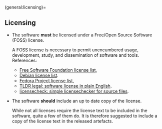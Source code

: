 (general:licensing)=
## Licensing

- The software **must** be licensed under a Free/Open Source Software (FOSS) license.

  A FOSS license is necessary to permit unencumbered usage, development, study, and dissemination of software and tools.
  References:

  - [Free Software Foundation license list](https://www.gnu.org/licenses/license-list.html),
  - [Debian license list](https://www.debian.org/legal/licenses/).
  - [Fedora Project license list](https://fedoraproject.org/wiki/Licensing:Main?rd=Licensing#Good_Licenses),
  - [TLDR legal: software license in plain English](https://tldrlegal.com/).
  - [licensecheck: simple licensechecker for source files](https://metacpan.org/pod/distribution/App-Licensecheck/bin/licensecheck).

- The software **should** include an up to date copy of the license.

  While not all licenses require the license text to be included in the software, quite a few of them do.
  It is therefore suggested to include a copy of the license text in the released artefacts.

